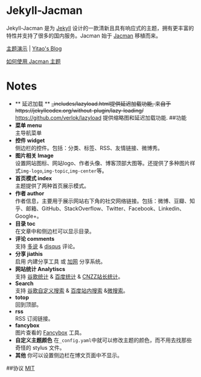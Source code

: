 # Jekyll-Jacman

Jekyll-Jacman 是为 [Jekyll](http://jekyllrb.com) 设计的一款清新且具有响应式的主题，拥有更丰富的特性并支持了很多的国内服务。Jacman 始于 [Jacman](https://github.com/wuchong/jacman) 移植而来。

[主题演示](http://simpleyyt.github.io/jekyll-jacman/) | [Yitao's Blog](http://simpleyyt.github.io)

[如何使用 Jacman 主题](http://simpleyyt.github.io/jekyll-jacman/jekyll/2015/09/20/how-to-use-jacman/)

# Notes

- ** 延迟加载 **
  <strike> _includes/lazyload.html提供延迟加载功能, 来自于https://jekyllcodex.org/without-plugin/lazy-loading/ </strike>
  https://github.com/verlok/lazyload 提供缩略图和延迟加载功能.
##功能
- **菜单 menu**  
 主导航菜单
- **控件 widget**  
 侧边栏的控件。包括：分类、标签、RSS、友情链接、微博秀。
- **图片相关 Image**  
 设置网站图标、网站logo、作者头像、博客顶部大图等。还提供了多种图片样式`img-logo`,`img-topic`,`img-center`等。
- **首页模式 index**  
 主题提供了两种首页展示模式。
- **作者 author**  
 作者信息，主要用于展示网站右下角的社交网络链接。包括：微博、豆瓣、知乎、邮箱、GitHub、StackOverflow、Twitter、Facebook、Linkedin、Google+。
- **目录 toc**  
 在文章中和侧边栏可以显示目录。
- **评论 comments**  
 支持 [多说](http://duoshuo.com/) & [disqus](https://disqus.com/) 评论。
- **分享 jiathis**  
 启用 内建分享工具 或 [加网](http://www.jiathis.com/) 分享系统。
- **网站统计 Analytiscs**  
 支持 [谷歌统计](http://www.google.com/analytics/) & [百度统计](http://tongji.baidu.com/) & [CNZZ站长统计](http://www.cnzz.com/)。
- **Search**  
 支持 [谷歌自定义搜索](https://www.google.com/cse/ ) & [百度站内搜索](http://zn.baidu.com/)  &[微搜索](http://tinysou.com/)。
- **totop**  
 回到顶部。
- **rss**  
 RSS 订阅链接。
- **fancybox**  
 图片查看的 [Fancybox](http://fancyapps.com/fancybox/) 工具。
- **自定义主题颜色**
 在`_config.yaml`中就可以修改主题的颜色，而不用去找那些奇怪的 stylus 文件。
- **其他**
 你可以设置侧边栏在博文页面中不显示。

##协议
[MIT](/LICENSE)
